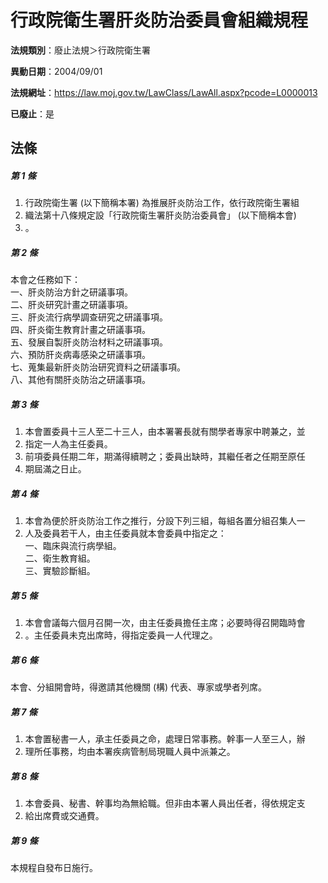 # 行政院衛生署肝炎防治委員會組織規程

**法規類別**：廢止法規＞行政院衛生署

**異動日期**：2004/09/01  

**法規網址**：https://law.moj.gov.tw/LawClass/LawAll.aspx?pcode=L0000013

**已廢止**：是



## 法條
##### 第 1 條
1. 行政院衛生署 (以下簡稱本署) 為推展肝炎防治工作，依行政院衛生署組
1. 織法第十八條規定設「行政院衛生署肝炎防治委員會」 (以下簡稱本會)
1. 。

##### 第 2 條
本會之任務如下：  
一、肝炎防治方針之研議事項。  
二、肝炎研究計畫之研議事項。  
三、肝炎流行病學調查研究之研議事項。  
四、肝炎衛生教育計畫之研議事項。  
五、發展自製肝炎防治材料之研議事項。  
六、預防肝炎病毒感染之研議事項。  
七、蒐集最新肝炎防治研究資料之研議事項。  
八、其他有關肝炎防治之研議事項。

##### 第 3 條
1. 本會置委員十三人至二十三人，由本署署長就有關學者專家中聘兼之，並
1. 指定一人為主任委員。
1. 前項委員任期二年，期滿得續聘之；委員出缺時，其繼任者之任期至原任
1. 期屆滿之日止。

##### 第 4 條
1. 本會為便於肝炎防治工作之推行，分設下列三組，每組各置分組召集人一
1. 人及委員若干人，由主任委員就本會委員中指定之：  
一、臨床與流行病學組。  
二、衛生教育組。  
三、實驗診斷組。

##### 第 5 條
1. 本會會議每六個月召開一次，由主任委員擔任主席；必要時得召開臨時會
1. 。主任委員未克出席時，得指定委員一人代理之。

##### 第 6 條
本會、分組開會時，得邀請其他機關 (構) 代表、專家或學者列席。

##### 第 7 條
1. 本會置秘書一人，承主任委員之命，處理日常事務。幹事一人至三人，辦
1. 理所任事務，均由本署疾病管制局現職人員中派兼之。

##### 第 8 條
1. 本會委員、秘書、幹事均為無給職。但非由本署人員出任者，得依規定支
1. 給出席費或交通費。

##### 第 9 條
本規程自發布日施行。


